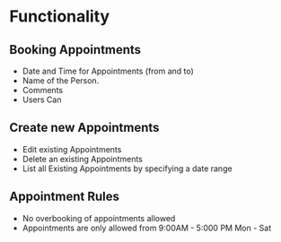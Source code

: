 # Functionality

## Booking Appointments

- Date and Time for Appointments (from and to)
- Name of the Person.
- Comments
- Users Can

## Create new Appointments
- Edit existing Appointments
- Delete an existing Appointments
- List all Existing Appointments by specifying a date range

## Appointment Rules

- No overbooking of appointments allowed
- Appointments are only allowed from 9:00AM - 5:000 PM Mon - Sat